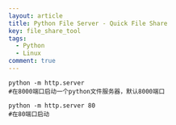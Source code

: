 ```yaml
---
layout: article
title: Python File Server - Quick File Share
key: file_share_tool
tags:
  - Python
  - Linux
comment: true
---
```


```shell
python -m http.server
#在8000端口启动一个python文件服务器，默认8000端口

python -m http.server 80
#在80端口启动
```

<!--more-->